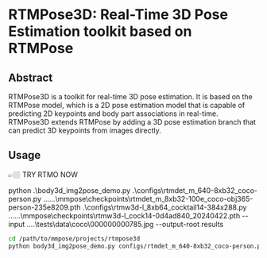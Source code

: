 # RTMPose3D: Real-Time 3D Pose Estimation toolkit based on RTMPose

## Abstract

RTMPose3D is a toolkit for real-time 3D pose estimation. It is based on the RTMPose model, which is a 2D pose estimation model that is capable of predicting 2D keypoints and body part associations in real-time. RTMPose3D extends RTMPose by adding a 3D pose estimation branch that can predict 3D keypoints from images directly.

## Usage

👉🏼 TRY RTMO NOW

python .\body3d_img2pose_demo.py .\configs\rtmdet_m_640-8xb32_coco-person.py ..\..\..\mmpose\checkpoints\rtmdet_m_8xb32-100e_coco-obj365-person-235e8209.pth .\configs\rtmw3d-l_8xb64_cocktail14-384x288.py ..\..\..\mmpose\checkpoints\rtmw3d-l_cock14-0d4ad840_20240422.pth --input ..\..\tests\data\coco\000000000785.jpg --output-root results

```bash
cd /path/to/mmpose/projects/rtmpose3d
python body3d_img2pose_demo.py configs/rtmdet_m_640-8xb32_coco-person.py https://download.openmmlab.com/mmpose/v1/projects/rtmpose/rtmdet_m_8xb32-100e_coco-obj365-person-235e8209.pth configs\rtmw3d-l_8xb64_cocktail14-384x288.py rtmw3d-l_cock14-0d4ad840_20240422.pth --input /path/to/image --output-root /path/to/output
```
